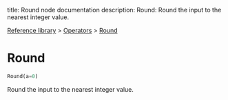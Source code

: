 title: Round node documentation
description: Round: Round the input to the nearest integer value.

[Reference library](../../index.md) > [Operators](../index.md) > [Round](index.md)

# Round

```python
Round(a=0)
```

Round the input to the nearest integer value.

